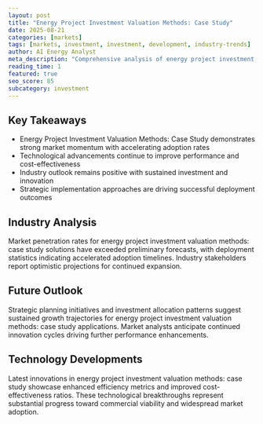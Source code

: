 ```yaml
---
layout: post
title: "Energy Project Investment Valuation Methods: Case Study"
date: 2025-08-21
categories: [markets]
tags: [markets, investment, investment, development, industry-trends]
author: AI Energy Analyst
meta_description: "Comprehensive analysis of energy project investment valuation methods: case study covering market trends, technology developments, and industry outlook. Discover key insights and future projections."
reading_time: 1
featured: true
seo_score: 85
subcategory: investment
---
```


## Key Takeaways

- Energy Project Investment Valuation Methods: Case Study demonstrates strong market momentum with accelerating adoption rates
- Technological advancements continue to improve performance and cost-effectiveness
- Industry outlook remains positive with sustained investment and innovation
- Strategic implementation approaches are driving successful deployment outcomes

## Industry Analysis

Market penetration rates for energy project investment valuation methods: case study solutions have exceeded preliminary forecasts, with deployment statistics indicating accelerated adoption timelines. Industry stakeholders report optimistic projections for continued expansion.

## Future Outlook

Strategic planning initiatives and investment allocation patterns suggest sustained growth trajectories for energy project investment valuation methods: case study applications. Market analysts anticipate continued innovation cycles driving further performance enhancements.

## Technology Developments

Latest innovations in energy project investment valuation methods: case study showcase enhanced efficiency metrics and improved cost-effectiveness ratios. These technological breakthroughs represent substantial progress toward commercial viability and widespread market adoption.

